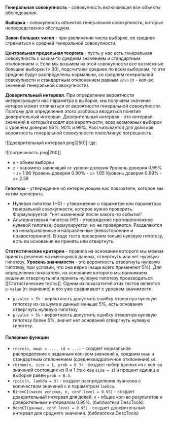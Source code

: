 **Генеральная совокупность** - совокупность включающая все объекты обследования.

**Выборка** - совокупность объектов генеральной совокупности, которые непосредственно обследуем.

**Закон больших чисел** - при увеличении числа выборке, ее среднее стремиться к средней генеральной совокупности.

**Центральная предельная теорема** - пусть у нас есть генеральная совокупность с каким-то средним значением и стандартным отклонением `∂`. Если мы возьмем из этой совокупности все возможные большие выборки (> 30), подсчитаем среднее по всем выборкам, то эти средние будут распределены нормально, со среднем генеральной совокупности и стандартным отклонением равным `∂/√n` (n - кол-во значений генеральной совокупности).

**Доверительный интервал**. При определение вероятности интересующего нас параметра в выборке, мы получаем значение которое может отличаться от вероятности генеральной совокупности. Поэтому для определения этого разброса вводиться понятия доверительный интервал. Доверительный интервал - это интервал значений в который входят все вероятности, всех возможных выборок с уровнем доверия 95%, 90% и 99%. Рассчитывается для доли как вероятность генеральной совокупности плюс/минус погрешность. 

![[доверительный интервал.png|250]]
где:

![[погрешность.png|200]]
- `n` - объем выборки
- `z` - параметр зависящий от уровня доверия
Уровень доверия 0.95% -  `z`= 1.96
Уровень доверия 0.90% -  `z`= 1.65
Уровень доверия 0.99% -  `z`= 2.58

**Гипотеза** - утверждение об интересующем нас показателе, которое мы хотим проверить.
- Нулевая гипотеза (Н0) - утверждение о параметре или параметрах генеральной совокупности, которое нужно проверить. Формулируется: "нет изменений после какого-то события".
- Альтернативная гипотеза (Н1) - утверждение противоположное нулевой гипотезе, формулируется, но не проверяется. Разделяются на ненаправленные и направленные (левосторонние и правосторонние).
В ходе теста проверяем только нулевую гипотезу, есть ли основания ее принять или отвергнуть.

**Статистические критерии** - правила на основание которого мы можем принять решения на имеющихся данных, отвергнуть или нет нулевую гипотезу.
**Уровень значимости** - это вероятность отвергнуть нулевую гипотезу, при условии, что она верна (чаще всего применяют 5%).
Для определения показателя, на основание которого мы принимаем решения отвергнуть или принять нулевую гипотезу производиться [[Cтатистические тесты]]. Одним из показателей этих тестов является `p-value` (п-значение) и его уже сравнивают с уровнем значимости.
- `p-value < 5%` - вероятность допустить ошибку отвергнув нулевую гипотезу из-за шума в данных меньше 5%, есть основания отвергнуть нулевую гипотезу
- `p-value > 5%` - вероятность допустить ошибку отвергнув нулевую гипотезу более 5%, значит нет оснований отвергнуть нулевую гипотезу.
#### Полезные функции
- `rnorm(n, mean = ..., sd = ...)` - создает нормальное распределение с заданным кол-вом значений `n`,  средним `mean` и стандартным отклонением (среднеквадратичное отклонение) `sd`.
- `rbinom(n, size = 1, prob = 0.3)` - создает набор данных из `n` кол-ва значений состоящих из 0 и 1 (так-как `size = 1`) и процент единиц в выборке равен `prob = 0.3`.
- `rpois(n, lambda = 3)` - создает распределение пуансона с количеством значений `n` и параметром `lambda`.
- `BinomCI(число успехов, n, conf.level = 0.95)` - создает доверительный интервал для долей, `n` - общее кол-во результатов и доверительным интервалом 0.95%. (библиотека DescTools)
- `MeanCI(данные, conf.level = 0.95)` - создает доверительный интервал для среднего значения. (библиотека DescTools)